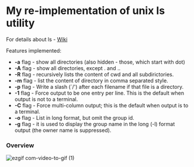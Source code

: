<h1>My re-implementation of unix <b>ls</b> utility</h1>
<p>For details about ls - <a href="https://en.wikipedia.org/wiki/Ls">Wiki</a><p>
<p>Features implemented:<p>
<ul>
  <li><b>-a</b> flag - show all directories (also hidden - those, which start with dot)</li> 
  <li><b>-A</b> flag - show all directories, except . and ..</li>
  <li><b>-R</b> flag - recursively lists the content of cwd and all subdirictories.</li>
  <li><b>-m</b> flag - list the content of directory in comma separated style.</li>
  <li><b>-p</b> flag - Write a slash (`/') after each filename if that file is a directory.</li>
  <li><b>-1</b> flag - Force output to be one entry per line. This is the default when output is not to a terminal.</li>
  <li><b>-C</b> flag - Force multi-column output; this is the default when output is to a terminal.</li>
  
  <li><b>-o</b> flag - List in long format, but omit the group id.</li>
  <li><b>-g</b> flag - it is used to display the group name in the long (-l) format output  (the owner name is suppressed).</li>
</ul>


<h3>Overview</h3>

![ezgif com-video-to-gif (1)](https://user-images.githubusercontent.com/11888485/92944562-cf481e00-f45c-11ea-8eff-ac21da5d8350.gif)

